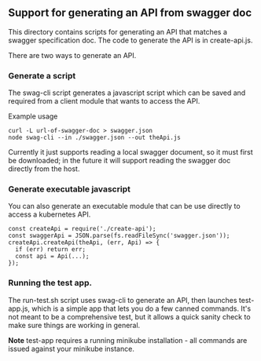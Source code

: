 ## Support for generating an API from swagger doc

This directory contains scripts for generating an API that matches a swagger
specification doc. The code to generate the API is in create-api.js.

There are two ways to generate an API.

### Generate a script

The swag-cli script generates a javascript script which can be saved and required
from a client module that wants to access the API.

Example usage
```
curl -L url-of-swagger-doc > swagger.json
node swag-cli --in ./swagger.json --out theApi.js
```

Currently it just supports reading a local swagger document, so it must first
be downloaded; in the future it will support reading the swagger doc directly
from the host.

### Generate executable javascript

You can also generate an executable module that can be use directly to access
a kubernetes API.
```
const createApi = require('./create-api');
const swaggerApi = JSON.parse(fs.readFileSync('swagger.json'));
createApi.createApi(theApi, (err, Api) => {
  if (err) return err;
  const api = Api(...);
});
```

### Running the test app.
The run-test.sh script uses swag-cli to generate an API, then launches test-app.js,
which is a simple app that lets you do a few canned commands. It's not meant to be
a comprehensive test, but it allows a quick sanity check to make sure things are
working in general.

**Note** test-app requires a running minikube installation - all commands are
issued against your minikube instance.
